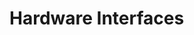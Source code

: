 # Hardware Interfaces

<!-- BEGIN CMDGEN util/regtool.py --interfaces ./hw/top_verbano/ip_autogen/gpio/data/gpio.hjson -->
<!-- END CMDGEN -->

